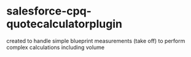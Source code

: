 # salesforce-cpq-quotecalculatorplugin 
created to handle simple blueprint measurements (take off) to perform complex calculations including volume
